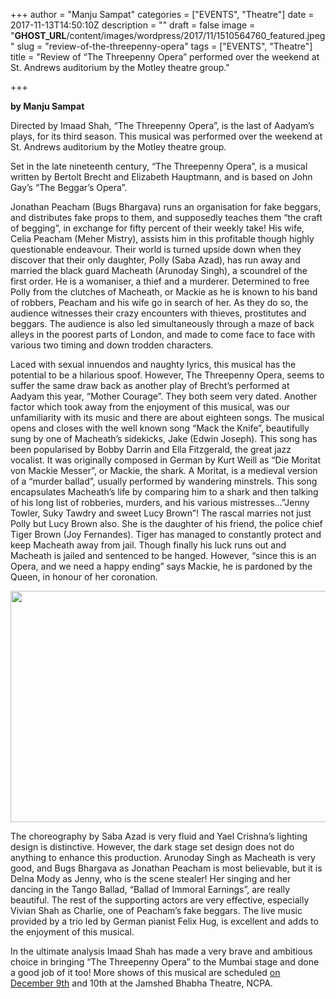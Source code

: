 +++
author = "Manju Sampat"
categories = ["EVENTS", "Theatre"]
date = 2017-11-13T14:50:10Z
description = ""
draft = false
image = "__GHOST_URL__/content/images/wordpress/2017/11/1510564760_featured.jpeg"
slug = "review-of-the-threepenny-opera"
tags = ["EVENTS", "Theatre"]
title = "Review of “The Threepenny Opera” performed over the weekend at St. Andrews auditorium by the Motley theatre group."

+++


<p dir="auto"><strong>by Manju Sampat </strong></p>
<p dir="ltr">Directed by Imaad Shah, “The Threepenny Opera”, is the last of Aadyam’s plays, for its third season. This musical was performed over the weekend at St. Andrews auditorium by the Motley theatre group.</p>
<p dir="ltr">
Set in the late nineteenth century, “The Threepenny Opera”, is a musical written by Bertolt Brecht and Elizabeth Hauptmann, and is based on John Gay’s “The Beggar’s Opera”.</p>
<p>Jonathan Peacham (Bugs Bhargava) runs an organisation for fake beggars, and distributes fake props to them, and supposedly teaches them “the craft of begging”, in exchange for fifty percent of their weekly take! His wife, Celia Peacham (Meher Mistry), assists him in this profitable though highly questionable endeavour. Their world is turned upside down when they discover that their only daughter, Polly (Saba Azad), has run away and married the black guard Macheath (Arunoday Singh), a scoundrel of the first order. He is a womaniser, a thief and a murderer. Determined to free Polly from the clutches of Macheath, or Mackie as he is known to his band of robbers, Peacham and his wife go in search of her. As they do so, the audience witnesses their crazy encounters with thieves, prostitutes and beggars. The audience is also led simultaneously through a maze of back alleys in the poorest parts of London, and made to come face to face with various two timing and down trodden characters.</p>
<p>Laced with sexual innuendos and naughty lyrics, this musical has the potential to be a hilarious spoof. However, The Threepenny Opera, seems to suffer the same draw back as another play of Brecht’s performed at Aadyam this year, “Mother Courage”. They both seem very dated. Another factor which took away from the enjoyment of this musical, was our unfamiliarity with its music and there are about eighteen songs. The musical opens and closes with the well known song “Mack the Knife”, beautifully sung by one of Macheath’s sidekicks, Jake (Edwin Joseph). This song has been popularised by Bobby Darrin and Ella Fitzgerald, the great jazz vocalist. It was originally composed in German by Kurt Weill as “Die Moritat von Mackie Messer”, or Mackie, the shark. A Moritat, is a medieval version of a “murder ballad”, usually performed by wandering minstrels. This song encapsulates Macheath’s life by comparing him to a shark and then talking of his long list of robberies, murders, and his various mistresses&#8230;”Jenny Towler, Suky Tawdry and sweet Lucy Brown”! The rascal marries not just Polly but Lucy Brown also. She is the daughter of his friend, the police chief Tiger Brown (Joy Fernandes). Tiger has managed to constantly protect and keep Macheath away from jail. Though finally his luck runs out and Macheath is jailed and sentenced to be hanged. However, “since this is an Opera, and we need a happy ending” says Mackie, he is pardoned by the Queen, in honour of her coronation.</p>
<p><a href="https://i0.wp.com/bandra.info/wp-content/uploads/2017/11/Three-Penny-Opera-2_full.jpg?ssl=1"><img loading="lazy" class="aligncenter" src="https://i0.wp.com/bandra.info/wp-content/uploads/2017/11/Three-Penny-Opera-2.jpg?resize=637%2C370&#038;ssl=1" width="637" height="370" align="middle" data-recalc-dims="1" /></a></p>
<p>The choreography by Saba Azad is very fluid and Yael Crishna’s lighting design is distinctive. However, the dark stage set design does not do anything to enhance this production. Arunoday Singh as Macheath is very good, and Bugs Bhargava as Jonathan Peacham is most believable, but it is Delna Mody as Jenny, who is the scene stealer! Her singing and her dancing in the Tango Ballad, “Ballad of Immoral Earnings”, are really beautiful. The rest of the supporting actors are very effective, especially Vivian Shah as Charlie, one of Peacham’s fake beggars. The live music provided by a trio led by German pianist Felix Hug, is excellent and adds to the enjoyment of this musical.</p>
<p>In the ultimate analysis Imaad Shah has made a very brave and ambitious choice in bringing “The Threepenny Opera” to the Mumbai stage and done a good job of it too! More shows of this musical are scheduled <a href="http://airmail.calendar/2017-12-09%2012:00:00%20IST">on December 9th</a> and 10th at the Jamshed Bhabha Theatre, NCPA.</p>




